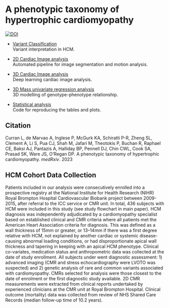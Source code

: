 # A phenotypic taxonomy of hypertrophic cardiomyopathy

[![DOI](https://zenodo.org/badge/426956166.svg)](https://zenodo.org/badge/latestdoi/426956166)

* [Variant Classification](https://github.com/ImperialCollegeLondon/HCM_expressivity/tree/master/variant_classification)  
Variant interpretation in HCM.  

* [2D Cardiac Image analysis](https://github.com/baiwenjia/ukbb_cardiac)   
Automated pipeline for image segmentation and motion analysis.  

* [3D Cardiac Image analysis](https://github.com/ImperialCollegeLondon/4DSegment2.0)  
Deep learning cardiac image analysis. 

* [3D Mass univariate regression analysis](https://github.com/ImperialCollegeLondon/HCM_expressivity/tree/master/3D_regression_analysis)  
3D modelling of genotype-phenotype relationship.  

* [Statistical analysis](https://github.com/ImperialCollegeLondon/HCM_expressivity/tree/master/statistical_analysis)  
Code for reproducing the tables and plots.

## Citation

Curran L, de Marvao A, Inglese P, McGurk KA, Schiratti P-R, Zheng SL, Clement A, Li S, Pua CJ, Shah M, Jafari M, Theotokis P, Buchan R, Raphael CE, Baksi AJ, Pantazis A, Halliday BP, Pennell DJ, Chin CWL,
Cook SA, Prasad SK, Ware JS, O’Regan DP. A phenotypic taxonomy of hypertrophic cardiomyopathy. _medRxiv_. 2023


## HCM Cohort Data Collection

Patients included in our analysis were consecutively enrolled into a prospective registry at the National Institute for Health Research (NIHR) Royal Brompton Hospital Cardiovascular Biobank project between 2009-2015, after referral to the ICC service or CMR unit. In total, 436 subjects with HCM were included in this study (see study flowchart in main paper). HCM diagnosis was independently adjudicated by a cardiomyopathy specialist based on established clinical and CMR criteria where all patients met the American Heart Association criteria for diagnosis. This was defined as a wall
thickness of 15mm or greater, or 13–14mm if there was a first degree relative with HCM, not explained by another cardiac or systemic disease-causing abnormal loading conditions, or had disproportionate apical wall thickness and tapering in keeping with an apical HCM phenotype.
Clinical co-variates, medication status and anthropometric data was collected at the date of study enrollment. All subjects under went diagnostic assessment: 1) advanced imaging (CMR and stress echocardiography were LVOTO was suspected) and 2) genetic analysis of rare and common variants associated with cardiomyopathy. CMRs selected for analysis were those closest to the date of enrolment or the first diagnostic study available. 2D CMR measurements were extracted from clinical reports undertaked by experienced clinicians at the CMR unit at Royal Brompton Hospital.  Clinical outcome (mortality) data was collected from review of NHS Shared Care Records (median follow-up time of 10.2 years). 





